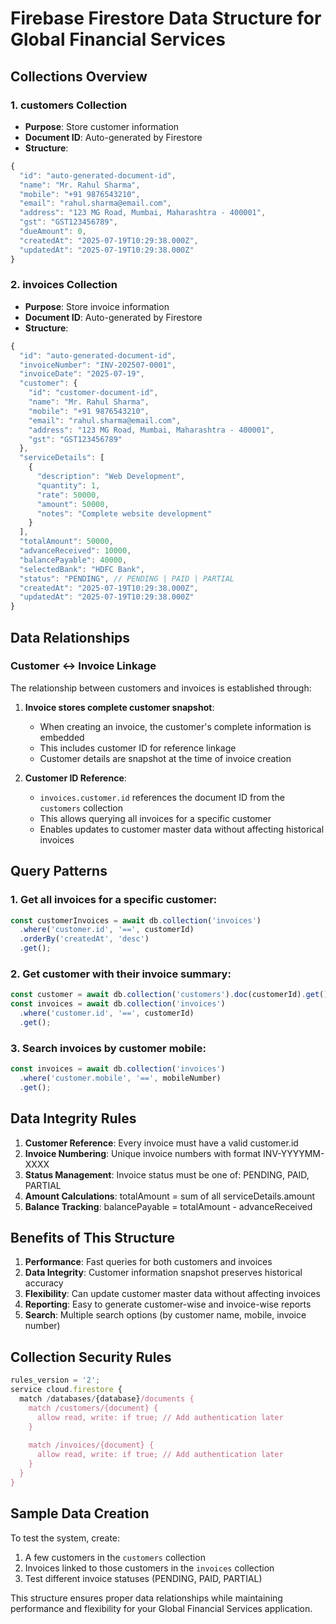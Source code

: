 # Firebase Firestore Data Structure for Global Financial Services

## Collections Overview

### 1. **customers** Collection
- **Purpose**: Store customer information
- **Document ID**: Auto-generated by Firestore
- **Structure**:
```javascript
{
  "id": "auto-generated-document-id",
  "name": "Mr. Rahul Sharma",
  "mobile": "+91 9876543210",
  "email": "rahul.sharma@email.com",
  "address": "123 MG Road, Mumbai, Maharashtra - 400001",
  "gst": "GST123456789",
  "dueAmount": 0,
  "createdAt": "2025-07-19T10:29:38.000Z",
  "updatedAt": "2025-07-19T10:29:38.000Z"
}
```

### 2. **invoices** Collection
- **Purpose**: Store invoice information
- **Document ID**: Auto-generated by Firestore
- **Structure**:
```javascript
{
  "id": "auto-generated-document-id",
  "invoiceNumber": "INV-202507-0001",
  "invoiceDate": "2025-07-19",
  "customer": {
    "id": "customer-document-id",
    "name": "Mr. Rahul Sharma",
    "mobile": "+91 9876543210",
    "email": "rahul.sharma@email.com",
    "address": "123 MG Road, Mumbai, Maharashtra - 400001",
    "gst": "GST123456789"
  },
  "serviceDetails": [
    {
      "description": "Web Development",
      "quantity": 1,
      "rate": 50000,
      "amount": 50000,
      "notes": "Complete website development"
    }
  ],
  "totalAmount": 50000,
  "advanceReceived": 10000,
  "balancePayable": 40000,
  "selectedBank": "HDFC Bank",
  "status": "PENDING", // PENDING | PAID | PARTIAL
  "createdAt": "2025-07-19T10:29:38.000Z",
  "updatedAt": "2025-07-19T10:29:38.000Z"
}
```

## Data Relationships

### Customer ↔ Invoice Linkage
The relationship between customers and invoices is established through:

1. **Invoice stores complete customer snapshot**:
   - When creating an invoice, the customer's complete information is embedded
   - This includes customer ID for reference linkage
   - Customer details are snapshot at the time of invoice creation

2. **Customer ID Reference**:
   - `invoices.customer.id` references the document ID from the `customers` collection
   - This allows querying all invoices for a specific customer
   - Enables updates to customer master data without affecting historical invoices

## Query Patterns

### 1. Get all invoices for a specific customer:
```javascript
const customerInvoices = await db.collection('invoices')
  .where('customer.id', '==', customerId)
  .orderBy('createdAt', 'desc')
  .get();
```

### 2. Get customer with their invoice summary:
```javascript
const customer = await db.collection('customers').doc(customerId).get();
const invoices = await db.collection('invoices')
  .where('customer.id', '==', customerId)
  .get();
```

### 3. Search invoices by customer mobile:
```javascript
const invoices = await db.collection('invoices')
  .where('customer.mobile', '==', mobileNumber)
  .get();
```

## Data Integrity Rules

1. **Customer Reference**: Every invoice must have a valid customer.id
2. **Invoice Numbering**: Unique invoice numbers with format INV-YYYYMM-XXXX
3. **Status Management**: Invoice status must be one of: PENDING, PAID, PARTIAL
4. **Amount Calculations**: totalAmount = sum of all serviceDetails.amount
5. **Balance Tracking**: balancePayable = totalAmount - advanceReceived

## Benefits of This Structure

1. **Performance**: Fast queries for both customers and invoices
2. **Data Integrity**: Customer information snapshot preserves historical accuracy
3. **Flexibility**: Can update customer master data without affecting invoices
4. **Reporting**: Easy to generate customer-wise and invoice-wise reports
5. **Search**: Multiple search options (by customer name, mobile, invoice number)

## Collection Security Rules

```javascript
rules_version = '2';
service cloud.firestore {
  match /databases/{database}/documents {
    match /customers/{document} {
      allow read, write: if true; // Add authentication later
    }
    
    match /invoices/{document} {
      allow read, write: if true; // Add authentication later
    }
  }
}
```

## Sample Data Creation

To test the system, create:
1. A few customers in the `customers` collection
2. Invoices linked to those customers in the `invoices` collection
3. Test different invoice statuses (PENDING, PAID, PARTIAL)

This structure ensures proper data relationships while maintaining performance and flexibility for your Global Financial Services application.
